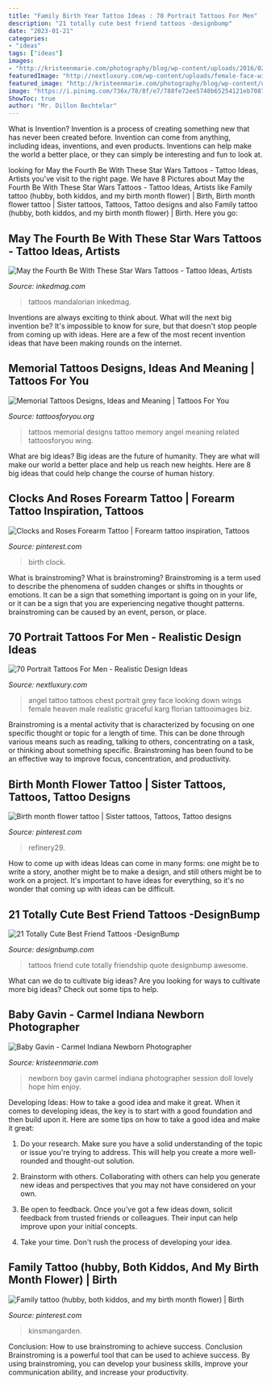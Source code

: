 ```yaml
---
title: "Family Birth Year Tattoo Ideas : 70 Portrait Tattoos For Men"
description: "21 totally cute best friend tattoos -designbump"
date: "2023-01-21"
categories:
- "ideas"
tags: ["ideas"]
images:
- "http://kristeenmarie.com/photography/blog/wp-content/uploads/2016/02/2016-02-17_0001.jpg"
featuredImage: "http://nextluxury.com/wp-content/uploads/female-face-with-wings-chest-portrait-tattoos-male.jpg"
featured_image: "http://kristeenmarie.com/photography/blog/wp-content/uploads/2016/02/2016-02-17_0001.jpg"
image: "https://i.pinimg.com/736x/78/8f/e7/788fe72ee5748b65254121eb7087924d.jpg"
ShowToc: true
author: "Mr. Dillon Bechtelar"
---
```



What is Invention?
Invention is a process of creating something new that has never been created before. Invention can come from anything, including ideas, inventions, and even products. Inventions can help make the world a better place, or they can simply be interesting and fun to look at.

	

		
looking for May the Fourth Be With These Star Wars Tattoos - Tattoo Ideas, Artists you've visit to the right page. We have 8 Pictures about May the Fourth Be With These Star Wars Tattoos - Tattoo Ideas, Artists like Family tattoo (hubby, both kiddos, and my birth month flower) | Birth, Birth month flower tattoo | Sister tattoos, Tattoos, Tattoo designs and also Family tattoo (hubby, both kiddos, and my birth month flower) | Birth. Here you go:
		
    
## May The Fourth Be With These Star Wars Tattoos - Tattoo Ideas, Artists

<img loading=lazy src="https://www.inkedmag.com/.image/t_share/MTcyMjQ4ODA0NjgxMDY1Njg0/wars.png" onerror="this.onerror=null;this.src='https://tse3.mm.bing.net/th?id=OIP.vx9uYAPfvgjkOsTzXE2r3QHaD4&amp;pid=15.1';" alt="May the Fourth Be With These Star Wars Tattoos - Tattoo Ideas, Artists">

_Source: inkedmag.com_

>tattoos mandalorian inkedmag. 

	

Inventions are always exciting to think about. What will the next big invention be? It's impossible to know for sure, but that doesn't stop people from coming up with ideas. Here are a few of the most recent invention ideas that have been making rounds on the internet.

    
## Memorial Tattoos Designs, Ideas And Meaning | Tattoos For You

<img loading=lazy src="http://www.tattoosforyou.org/wp-content/uploads/2013/09/Memorial-Tattoos-Designs.jpg" onerror="this.onerror=null;this.src='https://tse1.mm.bing.net/th?id=OIP.0sOhd050vuguWGmda7L3UwHaJ4&amp;pid=15.1';" alt="Memorial Tattoos Designs, Ideas and Meaning | Tattoos For You">

_Source: tattoosforyou.org_

>tattoos memorial designs tattoo memory angel meaning related tattoosforyou wing. 

	

What are big ideas?
Big ideas are the future of humanity. They are what will make our world a better place and help us reach new heights. Here are 8 big ideas that could help change the course of human history.

    
## Clocks And Roses Forearm Tattoo | Forearm Tattoo Inspiration, Tattoos

<img loading=lazy src="https://i.pinimg.com/736x/70/a9/76/70a9768aea523ff626cdde90d31dd71a.jpg" onerror="this.onerror=null;this.src='https://tse1.mm.bing.net/th?id=OIP.BdLLjTsqKnbVyh9fmYfomgHaI5&amp;pid=15.1';" alt="Clocks and Roses Forearm Tattoo | Forearm tattoo inspiration, Tattoos">

_Source: pinterest.com_

>birth clock. 

	

What is brainstroming?
What is brainstroming? Brainstroming is a term used to describe the phenomena of sudden changes or shifts in thoughts or emotions. It can be a sign that something important is going on in your life, or it can be a sign that you are experiencing negative thought patterns. brainstroming can be caused by an event, person, or place.

    
## 70 Portrait Tattoos For Men - Realistic Design Ideas

<img loading=lazy src="http://nextluxury.com/wp-content/uploads/female-face-with-wings-chest-portrait-tattoos-male.jpg" onerror="this.onerror=null;this.src='https://tse2.mm.bing.net/th?id=OIP.S6u8hHJzJ1ShdSV_qjG6zwHaFd&amp;pid=15.1';" alt="70 Portrait Tattoos For Men - Realistic Design Ideas">

_Source: nextluxury.com_

>angel tattoo tattoos chest portrait grey face looking down wings female heaven male realistic graceful karg florian tattooimages biz. 

	

Brainstroming is a mental activity that is characterized by focusing on one specific thought or topic for a length of time. This can be done through various means such as reading, talking to others, concentrating on a task, or thinking about something specific. Brainstroming has been found to be an effective way to improve focus, concentration, and productivity.

    
## Birth Month Flower Tattoo | Sister Tattoos, Tattoos, Tattoo Designs

<img loading=lazy src="https://i.pinimg.com/736x/78/8f/e7/788fe72ee5748b65254121eb7087924d.jpg" onerror="this.onerror=null;this.src='https://tse3.mm.bing.net/th?id=OIP.YQj9RBMSpNE2y8zAew5KGQHaHU&amp;pid=15.1';" alt="Birth month flower tattoo | Sister tattoos, Tattoos, Tattoo designs">

_Source: pinterest.com_

>refinery29. 

	

How to come up with ideas
Ideas can come in many forms: one might be to write a story, another might be to make a design, and still others might be to work on a project. It's important to have ideas for everything, so it's no wonder that coming up with ideas can be difficult.

    
## 21 Totally Cute Best Friend Tattoos -DesignBump

<img loading=lazy src="https://cdn.designbump.com/wp-content/uploads/2015/11/Friendship-quote-tattoos.jpg" onerror="this.onerror=null;this.src='https://tse1.mm.bing.net/th?id=OIP.Hul4HicxeWN-vpzjvEd7YQHaLH&amp;pid=15.1';" alt="21 Totally Cute Best Friend Tattoos -DesignBump">

_Source: designbump.com_

>tattoos friend cute totally friendship quote designbump awesome. 

	

What can we do to cultivate big ideas?
Are you looking for ways to cultivate more big ideas? Check out some tips to help.

    
## Baby Gavin - Carmel Indiana Newborn Photographer

<img loading=lazy src="http://kristeenmarie.com/photography/blog/wp-content/uploads/2016/02/2016-02-17_0001.jpg" onerror="this.onerror=null;this.src='https://tse1.mm.bing.net/th?id=OIP.NzabXBQmvmcYX2XHf9tHwwHaJ4&amp;pid=15.1';" alt="Baby Gavin - Carmel Indiana Newborn Photographer">

_Source: kristeenmarie.com_

>newborn boy gavin carmel indiana photographer session doll lovely hope him enjoy. 

	

Developing Ideas: How to take a good idea and make it great.
When it comes to developing ideas, the key is to start with a good foundation and then build upon it. Here are some tips on how to take a good idea and make it great:
1. Do your research. Make sure you have a solid understanding of the topic or issue you're trying to address. This will help you create a more well-rounded and thought-out solution.

2. Brainstorm with others. Collaborating with others can help you generate new ideas and perspectives that you may not have considered on your own.

3. Be open to feedback. Once you've got a few ideas down, solicit feedback from trusted friends or colleagues. Their input can help improve upon your initial concepts.

4. Take your time. Don't rush the process of developing your idea.

    
## Family Tattoo (hubby, Both Kiddos, And My Birth Month Flower) | Birth

<img loading=lazy src="https://i.pinimg.com/736x/65/d9/55/65d955c4c98eb908315cef3ba1f4202f.jpg" onerror="this.onerror=null;this.src='https://tse1.mm.bing.net/th?id=OIP.I_0H470R4QtxHMvcDuEDJAHaJ6&amp;pid=15.1';" alt="Family tattoo (hubby, both kiddos, and my birth month flower) | Birth">

_Source: pinterest.com_

>kinsmangarden. 

	

Conclusion: How to use brainstroming to achieve success.
Conclusion
Brainstroming is a powerful tool that can be used to achieve success. By using brainstroming, you can develop your business skills, improve your communication ability, and increase your productivity.

